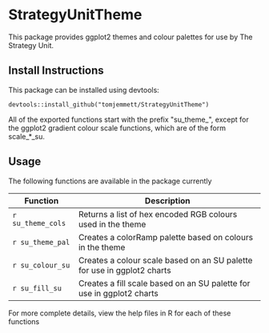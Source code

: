 # StrategyUnitTheme

This package provides ggplot2 themes and colour palettes for use by The Strategy Unit.

## Install Instructions

This package can be installed using devtools:

```{r}
devtools::install_github("tomjemmett/StrategyUnitTheme")
```

All of the exported functions start with the prefix "su_theme_", except for the ggplot2 gradient colour scale functions,
which are of the form scale_*_su.

## Usage

The following functions are available in the package currently

| Function | Description |
|---|---|
| `r su_theme_cols` | Returns a list of hex encoded RGB colours used in the theme             |
| `r su_theme_pal`  | Creates a colorRamp palette based on colours in the theme               |
| `r su_colour_su`  | Creates a colour scale based on an SU palette for use in ggplot2 charts |
| `r su_fill_su`    | Creates a fill scale based on an SU palette for use in ggplot2 charts   |

For more complete details, view the help files in R for each of these functions
